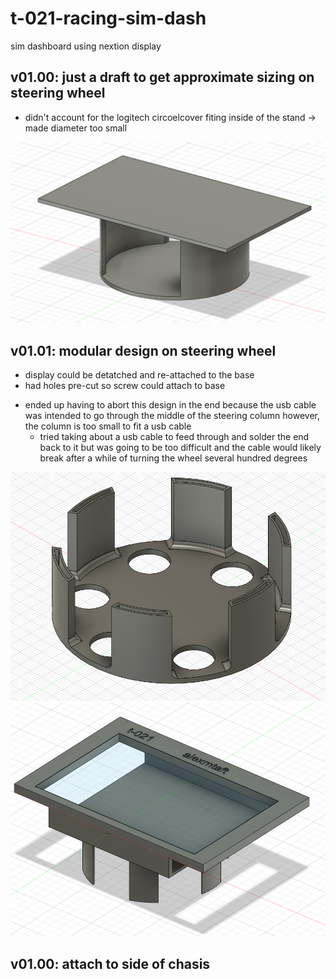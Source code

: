 # t-021-racing-sim-dash
sim dashboard using nextion display 

## v01.00: just a draft to get approximate sizing on steering wheel
  - didn't account for the logitech circoelcover fiting inside of the stand -> made diameter too small

![v01.00](./media/v01.00-cad.PNG)

## v01.01: modular design on steering wheel
  - display could be detatched and re-attached to the base
  - had holes pre-cut so screw could attach to base
  * ended up having to abort this design in the end because the usb cable was intended to go through the middle of 
    the steering column however, the column is too small to fit a usb cable 
    - tried taking about a usb cable to feed through and solder the end back to it but was going to be too difficult
      and the cable would likely break after a while of turning the wheel several hundred degrees

![v01.01](./media/v01.01-cad-base.PNG)
![v01.01](./media/v01.01-cad-screen.PNG)

## v01.00: attach to side of chasis 
